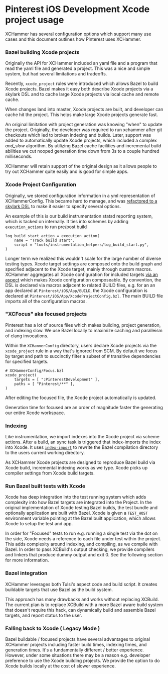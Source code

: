 # Pinterest iOS Development Xcode project usage

XCHammer has several configuration options which support many use cases and this
document outlines how Pinterest uses XCHammer.

### Bazel building Xcode projects

Originally the API for XCHammer included an yaml file and a program that read the yaml file and generated a project. This was a nice and simple system, but had several limitations and tradeoffs.

Recently, `xcode_project` rules were introduced which allows Bazel to build Xcode projects. Bazel  makes it easy both describe Xcode projects via a skylark DSL and to cache large Xcode projects via local cache and remote cache.

When changes land into master, Xcode projects are built, and developer can
cache hit the project. This helps make large Xcode projects generate
fast.

An original limitation with project generation was knowing "when" to update the
project. Originally, the developer was required to run xchammer after git
checkouts which led to broken indexing and builds. Later, support was added to
automatically update Xcode projects, which included a complex _and_slow_
algorithm. By utilizing Bazel cache facilities and incremental build abilities
we cut nooped generation time down from 3s to a couple hundred milliseconds.

XCHammer will retain support of the original design as it allows people to try
out XCHammer quite easily and is good for simple apps.

### Xcode Project Configuration

Originally, we stored configuration information in a yml representation of
XCHammerConfig. This became hard to manage, and was [refactored to a skylark
DSL](https://github.com/pinterest/xchammer/pull/133)
to make it easier to specify several options.


An example of this is our build instrumentation statsd reporting system, which
is tacked on internally. It ties into schemes by adding `execution_actions` to
run pre/post build

```
log_build_start_action = execution_action(
    name = "Track build start",
    script = "tools/instrumentation_helpers/log_build_start.py",
)
```

Longer term we realized this wouldn't scale for the large number of diverse
testing types. Xcode target settings are composed onto the build graph and
specified adjacent to the Xcode target, mainly through custom macros. XCHammer
aggregates all Xcode configuration for included targets [via an
aspect](https://github.com/pinterest/xchammer/pull/192) which makes Xcode
configuration composeable. By convention, the DSL is declared via macros
adjacent to related BUILD files, e.g. for an an app declared at
`Pinterest/iOS/App/BUILD`, the Xcode configuration is declared at
`Pinterest/iOS/App/XcodeProjectConfig.bzl`. The main BUILD file imports all of
the configuration macros.

### "XCFocus" aka focused projects

Pinterest has a lot of source files which makes building, project generation,
and indexing slow. We use Bazel locally to maximize caching and paralleism of
clang invocations.

Within the `XCHammerConfig` directory, users declare Xcode projects via the
`xcode_project` rule in a way that's ignored from SCM. By default we focus by
target and path to succinctly filter a subset of # transitive dependencies for
specified targets.

```
# XCHammerConfig/Focus.bzl
xcode_project(
    targets = [ ":PinterestDevelopment" ],
    paths = [ "Pinterest/**" ],
)
```

After editing the focused file, the Xcode project automatically is updated.


Generation time for focused are an order of magnitude faster the generating our
entire Xcode workspace.


### Indexing

Like instrumentation, we import indexes into the Xcode project via scheme
actions. After a build, an sync task is triggered that index-imports the index
into Xcode. It uses [`index-import`](https://github.com/lyft/index-import) to
rewrite the Bazel compilation directory to the users current working directory.

As XCHammer Xcode projects are designed to reproduce Bazel build via Xcode
build, incremental indexing works as we type. Xcode picks up compiler settings
from Xcode build targets.

### Run Bazel built tests with Xcode

Xcode has deep integration into the test running system which adds complexity
into how Bazel targets are integrated into the Project. In the original
implementation of Xcode testing Bazel builds, the test bundle and optionally
application are built with Bazel. Xcode is given a `TEST_HOST` environment
variable pointing at the Bazel built application, which allows Xcode to setup
the test and app.

In order for "Focused" tests to run e.g. running a single test via the dot on
the side, Xcode needs a reference to each file under test within the project.
This adds complexity around indexing, and compiling, as we compile with Bazel.
In order to pass XCBuild's output checking, we provide compilers and linkers
that produce dummy output and exit 0. See the following section for more
information.

### Bazel integration

XCHammer leverages both Tulsi's aspect code and build script. It creates
buildable targets that use Bazel as the build system.

This approach has many drawbacks and works without replacing XCBuild. The
current plan is to replace XCBuild with a more Bazel aware build system that
doesn't require this hack, can dynamically build and assemble Bazel targets, and
report status to the user.

### Falling back to Xcode ( Legacy Mode )

Bazel buildable / focused projects have several advantages to original XCHammer
projects including faster build times, indexing times, and generation times.
It's a fundamentally different / better experience. However, under some
situations there may be a reason e.g. developer preference to use the Xcode
building projects. We provide the option to do Xcode builds locally at the cost
of slower experience.

